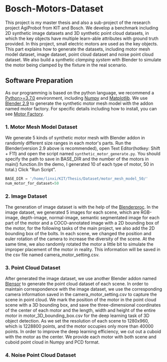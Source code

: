# Bosch-Motors-Dataset
This project is my master thesis and also a sub-project of the research project AgiProbot from KIT and Bosch. We develop a benchmark including 2D synthetic image datasets and 3D synthetic point cloud datasets, in which the key objects have multiple learn-able attributes with ground truth provided. In this project, small electric motors are used as the key objects. This part explains how to generate the datasets, including motor mesh model dataset, image dataset, point cloud dataset and noise point cloud dataset. We also build a synthetic *clamping* *system* with Blender to simulate the motor being clamped by the fixture in the real scenario.
## Software Preparation
As our programming is based on the python language, we recommend a [Python>=3.7.0](https://www.python.org/) environment, including [Numpy](https://numpy.org/) and [Matplotlib](https://matplotlib.org/).
We use [Blender 2.9](https://www.blender.org/) to generate the synthetic motor mesh model with the addon named motor factory. For specific details including how to install, you can see [Motor Factory](https://github.com/cold-soda-jay/blenderMotorFactoryVer2.0).

### 1. Motor Mesh Model Dataset
We generate 5 kinds of synthetic motor mesh with Blender addon in randomly different size ranges in each motor's parts. Run the Blender(version 2.9 above is recommended), open Text Editor(hotkey: Shift + F11) and open the script named `synthetic_motor_generate.py`. You should specify the path to save in BASE_DIR and the number of the motors in main() function.(In the demo, I generated 10 of each type of motor, 50 in total.) Click "Run Script".
```python
BASE_DIR = '/home/linxi/KIT/Thesis/Dataset/motor_mesh_model_50/' 
num_motor_for_dataset=50
```
### 2. Image Dataset 
The generation of image dataset is with the help of the [Blenderproc](https://github.com/DLR-RM/BlenderProc). In the image dataset, we generated 5 images for each scene, which are RGB-image, depth-image, normal-image, semantic segmentated image for each part of the motor and a COCO-annotated image with a 2D bounding box of the motor, for the following tasks of the main project, we also add the 2D bounding box of the bolts. In each scene, we changed the position and euler rotation of the camera to increase the diversity of the scene. At the same time, we also randomly rotated the motor a little bit to simulate the improper placement of the motor in reality. This information will be saved in the csv file named camera_motor_setting.csv.
### 3. Point Cloud Dataset
After generated the image dataset, we use another Blender addon named [Blensor](https://www.blensor.org/) to generate the point cloud dataset of each scene. In order to maintain correspondence with the image dataset, we use the corresponding camera information saved in the camera_motor_setting.csv to capture the scene in point cloud. We mark the position of the motor in the point cloud scene with a 3D bounding box, and save the three-dimensional coordinates of the center of each motor and the length, width and height of the entire motor in motor_3D_bounding_box.csv for the deep learning task of 3D object detection. As we set the resolution of each scene to 1280x960, which is 1228800 points, and the motor occupies only more than 40000 points. In order to improve the deep learning efficiency, we cut out a cuboid with the motor as the center. We provide each motor with both scene and cuboid point cloud in Numpy and PCD format.
### 4. Noise Point Cloud Dataset

